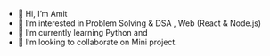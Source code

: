 - 👋 Hi, I’m Amit
- 👀 I’m interested in Problem Solving & DSA , Web (React & Node.js) 
- 🌱 I’m currently learning Python and 
- 💞️ I’m looking to collaborate on Mini project.

<!---
AmitGupta321/AmitGupta321 is a ✨ special ✨ repository because its `README.md` (this file) appears on your GitHub profile.
You can click the Preview link to take a look at your changes.
--->
